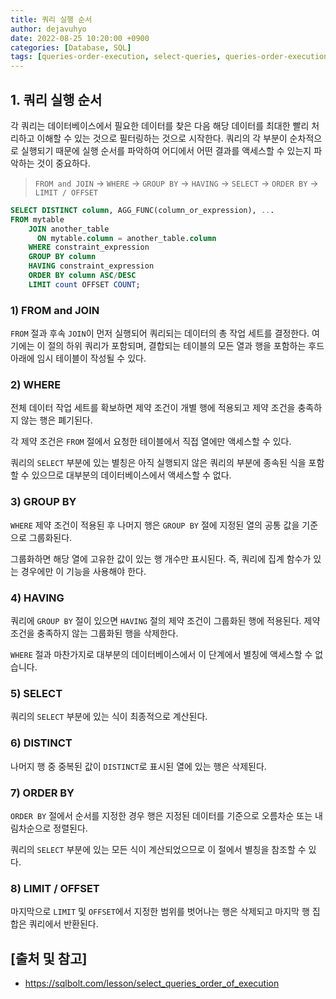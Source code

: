 ```yaml
---
title: 쿼리 실행 순서
author: dejavuhyo
date: 2022-08-25 10:20:00 +0900
categories: [Database, SQL]
tags: [queries-order-execution, select-queries, queries-order-execution, queries-order, 쿼리-실행-순서, 쿼리-순서, 실행-순서]
---
```


## 1. 쿼리 실행 순서
각 쿼리는 데이터베이스에서 필요한 데이터를 찾은 다음 해당 데이터를 최대한 빨리 처리하고 이해할 수 있는 것으로 필터링하는 것으로 시작한다. 쿼리의 각 부분이 순차적으로 실행되기 때문에 실행 순서를 파악하여 어디에서 어떤 결과를 액세스할 수 있는지 파악하는 것이 중요하다.

> `FROM and JOIN` → `WHERE` → `GROUP BY` → `HAVING` → `SELECT` → `ORDER BY` → `LIMIT / OFFSET`

```sql
SELECT DISTINCT column, AGG_FUNC(column_or_expression), ...
FROM mytable
    JOIN another_table
      ON mytable.column = another_table.column
    WHERE constraint_expression
    GROUP BY column
    HAVING constraint_expression
    ORDER BY column ASC/DESC
    LIMIT count OFFSET COUNT;
```

### 1) FROM and JOIN
`FROM` 절과 후속 `JOIN`이 먼저 실행되어 쿼리되는 데이터의 총 작업 세트를 결정한다. 여기에는 이 절의 하위 쿼리가 포함되며, 결합되는 테이블의 모든 열과 행을 포함하는 후드 아래에 임시 테이블이 작성될 수 있다.

### 2) WHERE
전체 데이터 작업 세트를 확보하면 제약 조건이 개별 행에 적용되고 제약 조건을 충족하지 않는 행은 폐기된다.

각 제약 조건은 `FROM` 절에서 요청한 테이블에서 직접 열에만 액세스할 수 있다.

쿼리의 `SELECT` 부분에 있는 별칭은 아직 실행되지 않은 쿼리의 부분에 종속된 식을 포함할 수 있으므로 대부분의 데이터베이스에서 액세스할 수 없다.

### 3) GROUP BY
`WHERE` 제약 조건이 적용된 후 나머지 행은 `GROUP BY` 절에 지정된 열의 공통 값을 기준으로 그룹화된다.

그룹화하면 해당 열에 고유한 값이 있는 행 개수만 표시된다. 즉, 쿼리에 집계 함수가 있는 경우에만 이 기능을 사용해야 한다.

### 4) HAVING
쿼리에 `GROUP BY` 절이 있으면 `HAVING` 절의 제약 조건이 그룹화된 행에 적용된다. 제약 조건을 충족하지 않는 그룹화된 행을 삭제한다.

`WHERE` 절과 마찬가지로 대부분의 데이터베이스에서 이 단계에서 별칭에 액세스할 수 없습니다.

### 5) SELECT
쿼리의 `SELECT` 부분에 있는 식이 최종적으로 계산된다.

### 6) DISTINCT
나머지 행 중 중복된 값이 `DISTINCT`로 표시된 열에 있는 행은 삭제된다.

### 7) ORDER BY
`ORDER BY` 절에서 순서를 지정한 경우 행은 지정된 데이터를 기준으로 오름차순 또는 내림차순으로 정렬된다.

쿼리의 `SELECT` 부분에 있는 모든 식이 계산되었으므로 이 절에서 별칭을 참조할 수 있다.

### 8) LIMIT / OFFSET
마지막으로 `LIMIT` 및 `OFFSET`에서 지정한 범위를 벗어나는 행은 삭제되고 마지막 행 집합은 쿼리에서 반환된다.

## [출처 및 참고]
* <https://sqlbolt.com/lesson/select_queries_order_of_execution>
